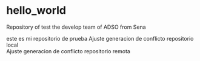 # hello_world
Repository of test the develop team of ADSO from Sena 

este es mi repositorio de prueba
Ajuste generacion de conflicto repositorio local  
Ajuste generacion de conflicto repositorio remota

